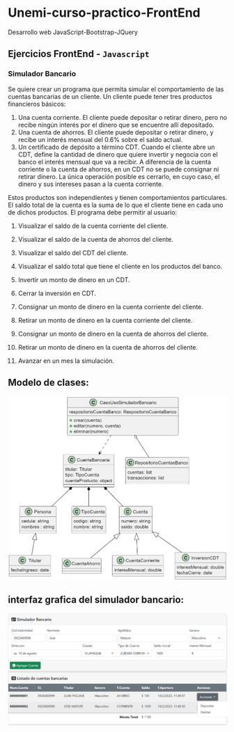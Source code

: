 # Unemi-curso-practico-FrontEnd
Desarrollo web JavaScript-Bootstrap-JQuery
## Ejercicios FrontEnd - `Javascript`
### Simulador Bancario
Se quiere crear un programa que permita simular el comportamiento de las cuentas bancarias de un cliente. Un cliente puede tener tres productos financieros básicos:
1.	Una cuenta corriente. El cliente puede depositar o retirar dinero, pero no recibe ningún interés por el dinero que se encuentre allí depositado.
2.	Una cuenta de ahorros. El cliente puede depositar o retirar dinero, y recibe un interés mensual del 0.6% sobre el saldo actual.
3.	Un certificado de depósito a término CDT. Cuando el cliente abre un CDT, define la cantidad de dinero que quiere invertir y negocia con el banco el interés mensual que va a recibir. A diferencia de la cuenta corriente o la cuenta de ahorros, en un CDT no se puede consignar ni retirar dinero. La única operación posible es cerrarlo, en cuyo caso, el dinero y sus intereses pasan a la cuenta corriente.


Estos productos son independientes y tienen comportamientos particulares. El saldo total de la cuenta es la suma de lo que el cliente tiene en cada uno de dichos productos.
El programa debe permitir al usuario:
1.	Visualizar el saldo de la cuenta corriente del cliente.

2.	Visualizar el saldo de la cuenta de ahorros del cliente.

3.	Visualizar el saldo del CDT del cliente.

4.	Visualizar el saldo total que tiene el cliente en los productos del banco.

5.	Invertir un monto de dinero en un CDT.

6.	Cerrar la inversión en CDT.

7.	Consignar un monto de dinero en la cuenta corriente del cliente.

8.	Retirar un monto de dinero en la cuenta corriente del cliente.

9.	Consignar un monto de dinero en la cuenta de ahorros del cliente.

10.	Retirar un monto de dinero en la cuenta de ahorros del cliente.

11.	Avanzar en un mes la simulación.

## Modelo de clases:

![Optional Text](./uml-diagrams/simulador-bancario-uml.PNG)

## interfaz grafica del simulador bancario:
![Optional Text](./uml-diagrams/pantalla.PNG)
